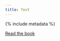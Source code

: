 ```yaml
---
title: Text
---
```

{% include metadata %}

<p><a href="{{work-url-contents-directory}}/{{web-start-page}}">Read the book</a></p>
